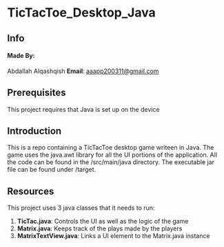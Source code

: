 # TicTacToe_Desktop_Java

## Info
#### Made By: 
Abdallah Alqashqish
__Email__: aaapp200311@gmail.com




## Prerequisites

This project requires that Java is set up on the device

## Introduction

This is a repo containing a TicTacToe desktop game writeen in Java. The game uses the java.awt library for all the UI portions of the application. All the code can be found in the /src/main/java directory. The executable jar file can be found under /target.

## Resources

This project uses 3 java classes that it needs to run:

1. __TicTac.java__: Controls the UI as well as the logic of the game
2. __Matrix.java__: Keeps track of the plays made by the players
3. __MatrixTextView.java__: Links a UI element to the Matrix.java instance
